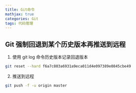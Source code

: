 ```yaml
---
title: Git命令
mathjax: true
categories: Git
tags: 代码管理
---
```


## Git 强制回退到某个历史版本再推送到远程

1. 使用 git log 命令历史版本记录回退版本
```Bash
git reset --hard f6a7c803a6931a9eca011d4e097389e0845cbe49
```

2. 推送到远程
```Bash
git push -f -u origin master
```